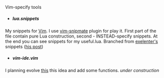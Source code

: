 Vim-specify tools


* ##### lua.snippets
My snippets for [Vim](www.vim.org/). I use [vim-snipmate](https://github.com/garbas/vim-snipmate) plugin for play it. First part of the file contain pure Lua construction, second - INSTEAD-specify snippets. At the end you can see snippets for my useful.lua. Branched from [exelenter's](http://instead.syscall.ru/talk/index.php/member/36-excelenter) snippets ([his post](http://instead.syscall.ru/forum/viewtopic.php?id=407))
* ##### vim-ide.vim
I planning evolve [this](https://github.com/excelenter/vim-instead) this idea and add some functions. *under construction*
